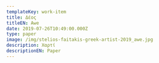 ```yaml
---
templateKey: work-item
title: Δέος
titleEN: Awe
date: 2019-07-26T10:49:00.000Z
type: paper
image: /img/stelios-faitakis-greek-artist-2019_awe.jpg
description: Χαρτί
descriptionEN: Paper
---
```

